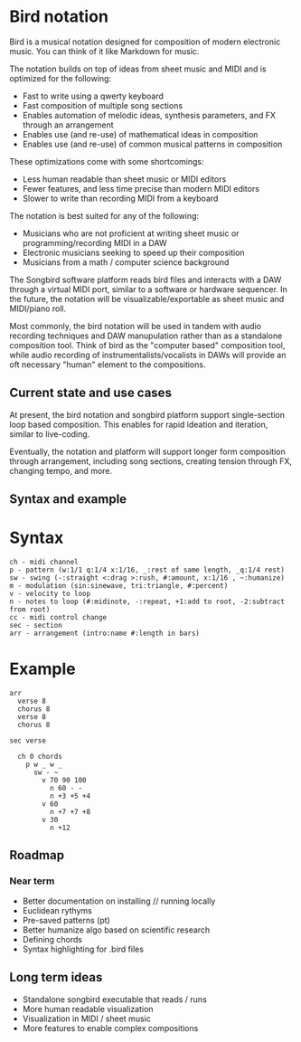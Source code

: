 # Bird notation 

Bird is a musical notation designed for composition of modern electronic music. You can think of it like Markdown for music.

The notation builds on top of ideas from sheet music and MIDI and is optimized for the following:
- Fast to write using a qwerty keyboard
- Fast composition of multiple song sections
- Enables automation of melodic ideas, synthesis parameters, and FX through an arrangement
- Enables use (and re-use) of mathematical ideas in composition
- Enables use (and re-use) of common musical patterns in composition

These optimizations come with some shortcomings:
- Less human readable than sheet music or MIDI editors
- Fewer features, and less time precise than modern MIDI editors
- Slower to write than recording MIDI from a keyboard

The notation is best suited for any of the following:
- Musicians who are not proficient at writing sheet music or programming/recording MIDI in a DAW
- Electronic musicians seeking to speed up their composition
- Musicians from a math / computer science background

The Songbird software platform reads bird files and interacts with a DAW through a virtual MIDI port, similar to a software or hardware sequencer. In the future, the notation will be visualizable/exportable as sheet music and MIDI/piano roll.

Most commonly, the bird notation will be used in tandem with audio recording techniques and DAW manupulation rather than as a standalone composition tool. Think of bird as the "computer based" composition tool, while audio recording of instrumentalists/vocalists in DAWs will provide an oft necessary "human" element to the compositions.

## Current state and use cases

At present, the bird notation and songbird platform support single-section loop based composition. This enables for rapid ideation and iteration, similar to live-coding.

Eventually, the notation and platform will support longer form composition through arrangement, including song sections, creating tension through FX, changing tempo, and more.

## Syntax and example

# Syntax

```
ch - midi channel
p - pattern (w:1/1 q:1/4 x:1/16, _:rest of same length, _q:1/4 rest)
sw - swing (-:straight <:drag >:rush, #:amount, x:1/16 , ~:humanize)
m - modulation (sin:sinewave, tri:triangle, #:percent)
v - velocity to loop
n - notes to loop (#:midinote, -:repeat, +1:add to root, -2:subtract from root)
cc - midi control change
sec - section 
arr - arrangement (intro:name #:length in bars)
```

# Example

```
arr
  verse 8
  chorus 8
  verse 8
  chorus 8

sec verse

  ch 0 chords
    p w _ w _
      sw - ~
        v 70 90 100
          n 60 - -
          n +3 +5 +4
        v 60
          n +7 +7 +8
        v 30
          n +12
```

## Roadmap

### Near term
- Better documentation on installing // running locally
- Euclidean rythyms
- Pre-saved patterns (pt)
- Better humanize algo based on scientific research
- Defining chords
- Syntax highlighting for .bird files

## Long term ideas
- Standalone songbird executable that reads / runs
- More human readable visualization
- Visualization in MIDI / sheet music
- More features to enable complex compositions
